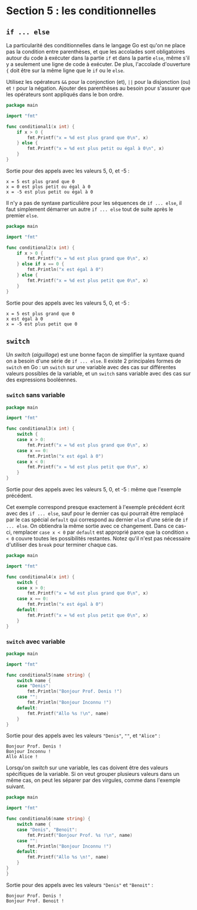 # Section 5 : les conditionnelles

## `if ... else`

La particularité des conditionnelles dans le langage Go est qu'on ne place pas la condition entre parenthèses, et que
les accolades sont obligatoires autour du code à exécuter dans la partie `if` et dans la partie `else`, même s'il y a
seulement une ligne de code à exécuter. De plus, l'accolade d'ouverture `{` doit être sur la même ligne que le `if` ou
le `else`.

Utilisez les opérateurs `&&` pour la conjonction (et), `||` pour la disjonction (ou) et `!` pour la négation. Ajouter
des parenthèses au besoin pour s'assurer que les opérateurs sont appliqués dans le bon ordre.

```Go
package main

import "fmt"

func conditional1(x int) {
	if x > 0 {
		fmt.Printf("x = %d est plus grand que 0\n", x)
	} else {
		fmt.Printf("x = %d est plus petit ou égal à 0\n", x)
	}
}
```

Sortie pour des appels avec les valeurs 5, 0, et -5 :

```
x = 5 est plus grand que 0
x = 0 est plus petit ou égal à 0
x = -5 est plus petit ou égal à 0
```

Il n'y a pas de syntaxe particulière pour les séquences de `if ... else`, il faut simplement démarrer un autre
`if ... else` tout de suite après le premier `else`.

```Go
package main

import "fmt"

func conditional2(x int) {
	if x > 0 {
		fmt.Printf("x = %d est plus grand que 0\n", x)
	} else if x == 0 {
		fmt.Println("x est égal à 0")
	} else {
		fmt.Printf("x = %d est plus petit que 0\n", x)
	}
}
```

Sortie pour des appels avec les valeurs 5, 0, et -5 :

```
x = 5 est plus grand que 0
x est égal à 0
x = -5 est plus petit que 0
```

## `switch`

Un _switch_ (_aiguillage_) est une bonne façon de simplifier la syntaxe quand on a besoin d'une série de `if ... else`.
Il existe 2 principales formes de `switch` en Go : un `switch` sur une variable avec des cas sur différentes valeurs
possibles de la variable, et un `switch` sans variable avec des cas sur des expressions booléennes.

### `switch` sans variable

```Go
package main

import "fmt"

func conditional3(x int) {
	switch {
	case x > 0:
		fmt.Printf("x = %d est plus grand que 0\n", x)
	case x == 0:
		fmt.Println("x est égal à 0")
	case x < 0:
		fmt.Printf("x = %d est plus petit que 0\n", x)
	}
}
```

Sortie pour des appels avec les valeurs 5, 0, et -5 : même que l'exemple précédent.

Cet exemple correspond presque exactement à l'exemple précédent écrit avec des `if ... else`, sauf pour le dernier cas
qui pourrait être remplacé par le cas spécial `default` qui correspond au dernier `else` d'une série de `if ... else`.
On obtiendra la même sortie avec ce changement. Dans ce cas-ci, remplacer `case x < 0` par `default` est approprié parce
que la condition `x < 0` couvre toutes les possibilités restantes. Notez qu'il n'est pas nécessaire d'utiliser
des `break` pour terminer chaque cas.

```Go
package main

import "fmt"

func conditional4(x int) {
	switch {
	case x > 0:
		fmt.Printf("x = %d est plus grand que 0\n", x)
	case x == 0:
		fmt.Println("x est égal à 0")
	default:
		fmt.Printf("x = %d est plus petit que 0\n", x)
	}
}
```

### `switch` avec variable

```Go
package main

import "fmt"

func conditional5(name string) {
	switch name {
	case "Denis":
		fmt.Println("Bonjour Prof. Denis !")
	case "":
		fmt.Println("Bonjour Inconnu !")
	default:
		fmt.Printf("Allo %s !\n", name)
	}
}
```

Sortie pour des appels avec les valeurs `"Denis"`, `""`, et `"Alice"` :

```
Bonjour Prof. Denis !
Bonjour Inconnu !
Allo Alice !
```

Lorsqu'on _switch_ sur une variable, les cas doivent être des valeurs spécifiques de la variable. Si on veut grouper
plusieurs valeurs dans un même cas, on peut les séparer par des virgules, comme dans l'exemple suivant.

```Go
package main

import "fmt"

func conditional6(name string) {
	switch name {
	case "Denis", "Benoit":
		fmt.Printf("Bonjour Prof. %s !\n", name)
	case "":
		fmt.Println("Bonjour Inconnu !")
	default:
		fmt.Printf("Allo %s \n!", name)
	}
}
}
```

Sortie pour des appels avec les valeurs `"Denis"` et `"Benoit"` :

```
Bonjour Prof. Denis !
Bonjour Prof. Benoit !
```
